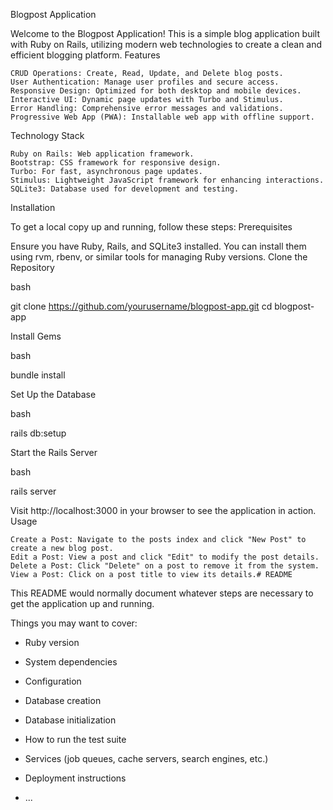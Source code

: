 Blogpost Application

Welcome to the Blogpost Application! This is a simple blog application built with Ruby on Rails, utilizing modern web technologies to create a clean and efficient blogging platform.
Features

    CRUD Operations: Create, Read, Update, and Delete blog posts.
    User Authentication: Manage user profiles and secure access.
    Responsive Design: Optimized for both desktop and mobile devices.
    Interactive UI: Dynamic page updates with Turbo and Stimulus.
    Error Handling: Comprehensive error messages and validations.
    Progressive Web App (PWA): Installable web app with offline support.

Technology Stack

    Ruby on Rails: Web application framework.
    Bootstrap: CSS framework for responsive design.
    Turbo: For fast, asynchronous page updates.
    Stimulus: Lightweight JavaScript framework for enhancing interactions.
    SQLite3: Database used for development and testing.

Installation

To get a local copy up and running, follow these steps:
Prerequisites

Ensure you have Ruby, Rails, and SQLite3 installed. You can install them using rvm, rbenv, or similar tools for managing Ruby versions.
Clone the Repository

bash

git clone https://github.com/yourusername/blogpost-app.git
cd blogpost-app

Install Gems

bash

bundle install

Set Up the Database

bash

rails db:setup

Start the Rails Server

bash

rails server

Visit http://localhost:3000 in your browser to see the application in action.
Usage

    Create a Post: Navigate to the posts index and click "New Post" to create a new blog post.
    Edit a Post: View a post and click "Edit" to modify the post details.
    Delete a Post: Click "Delete" on a post to remove it from the system.
    View a Post: Click on a post title to view its details.# README

This README would normally document whatever steps are necessary to get the
application up and running.

Things you may want to cover:

* Ruby version

* System dependencies

* Configuration

* Database creation

* Database initialization

* How to run the test suite

* Services (job queues, cache servers, search engines, etc.)

* Deployment instructions

* ...

